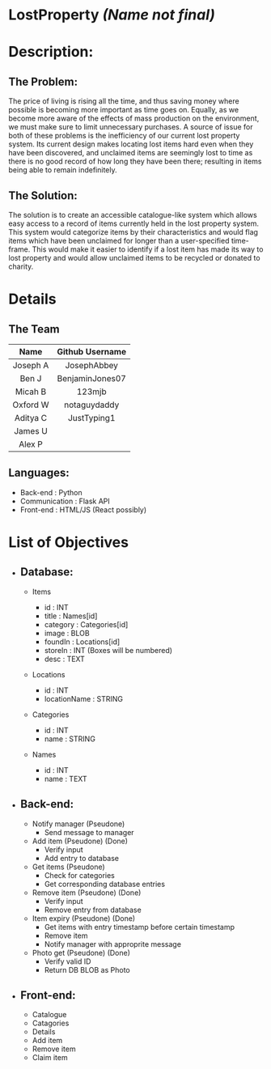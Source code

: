 # LostProperty *(Name not final)*

# Description:

## The Problem:
The price of living is rising all the time, and thus saving money where possible is becoming more important as time goes on. Equally, as we become more aware of the effects of mass production on the environment, we must make sure to limit unnecessary purchases. A source of issue for both of these problems is the inefficiency of our current lost property system. Its current design makes locating lost items hard even when they have been discovered, and unclaimed items are seemingly lost to time as there is no good record of how long they have been there; resulting in items being able to remain indefinitely.

## The Solution:
The solution is to create an accessible catalogue-like system which allows easy access to a record of items currently held in the lost property system. This system would categorize items by their characteristics and would flag items which have been unclaimed for longer than a user-specified time-frame. This would make it easier to identify if a lost item has made its way to lost property and would allow unclaimed items to be recycled or donated to charity.

# Details

## The Team

Name     | Github Username |
:-------:|:---------------:|
Joseph A | JosephAbbey     |
Ben J    | BenjaminJones07 |
Micah B  | 123mjb          |
Oxford W | notaguydaddy    |
Aditya C | JustTyping1     |
James U  |                 |
Alex P   |                 |

## Languages:
- Back-end : Python
- Communication : Flask API
- Front-end : HTML/JS (React possibly)

# List of Objectives

- ## Database:
    - Items
        - id       : INT
        - title    : Names[id]
        - category : Categories[id]
        - image    : BLOB
        - foundIn  : Locations[id]
        - storeIn  : INT (Boxes will be numbered)
        - desc     : TEXT

    - Locations
        - id           : INT
        - locationName : STRING

    - Categories
        - id    : INT
        - name  : STRING

    - Names
        - id       : INT
        - name     : TEXT

- ## Back-end:
    - Notify manager (Pseudone)
        - Send message to manager
    - Add item (Pseudone) (Done)
        - Verify input
        - Add entry to database
    - Get items (Pseudone)
        - Check for categories
        - Get corresponding database entries
    - Remove item (Pseudone) (Done)
        - Verify input
        - Remove entry from database
    - Item expiry (Pseudone) (Done)
        - Get items with entry timestamp before certain timestamp
        - Remove item
        - Notify manager with approprite message
    - Photo get (Pseudone) (Done)
        - Verify valid ID
        - Return DB BLOB as Photo

- ## Front-end:
    - Catalogue
    - Catagories
    - Details
    - Add item
    - Remove item
    - Claim item
